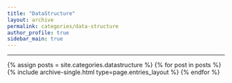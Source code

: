 ```yaml
---
title: "DataStructure"
layout: archive
permalink: categories/data-structure
author_profile: true
sidebar_main: true
---
```


***

{% assign posts = site.categories.datastructure %}
{% for post in posts %} {% include archive-single.html type=page.entries_layout %} {% endfor %}